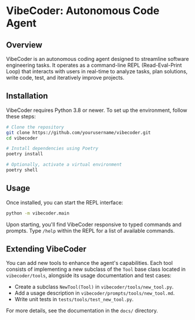  # VibeCoder: Autonomous Code Agent

## Overview
VibeCoder is an autonomous coding agent designed to streamline software engineering tasks. It operates as a command-line REPL (Read-Eval-Print Loop) that interacts with users in real-time to analyze tasks, plan solutions, write code, test, and iteratively improve projects.

## Installation

VibeCoder requires Python 3.8 or newer. To set up the environment, follow these steps:

```bash
# Clone the repository
git clone https://github.com/yourusername/vibecoder.git
cd vibecoder

# Install dependencies using Poetry
poetry install

# Optionally, activate a virtual environment
poetry shell
```

## Usage

Once installed, you can start the REPL interface:

```bash
python -m vibecoder.main
```
Upon starting, you'll find VibeCoder responsive to typed commands and prompts. Type `/help` within the REPL for a list of available commands.

## Extending VibeCoder

You can add new tools to enhance the agent's capabilities. Each tool consists of implementing a new subclass of the `Tool` base class located in `vibecoder/tools`, alongside its usage documentation and test cases:

- Create a subclass `NewTool(Tool)` in `vibecoder/tools/new_tool.py`.
- Add a usage description in `vibecoder/prompts/tools/new_tool.md`.
- Write unit tests in `tests/tools/test_new_tool.py`.

For more details, see the documentation in the `docs/` directory.

